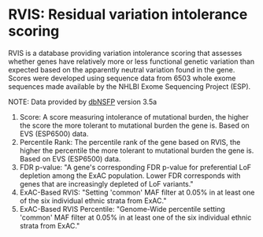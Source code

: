 # RVIS: Residual variation intolerance scoring
RVIS is a database providing variation intolerance scoring that assesses whether genes have relatively more or less functional genetic variation than expected based on the apparently neutral variation found in the gene. Scores were developed using sequence data from 6503 whole exome sequences made available by the NHLBI Exome Sequencing Project (ESP).

NOTE: Data provided by [dbNSFP](https://sites.google.com/site/jpopgen/dbNSFP) version 3.5a

1. Score: A score measuring intolerance of mutational burden, the higher the score the more tolerant to mutational burden the gene is. Based on EVS (ESP6500) data.
2. Percentile Rank: The percentile rank of the gene based on RVIS, the higher the percentile the more tolerant to mutational burden the gene is. Based on EVS (ESP6500) data.
3. FDR p-value: "A gene's corresponding FDR p-value for preferential LoF depletion among the ExAC population. Lower FDR corresponds with genes that are increasingly depleted of LoF variants."
4. ExAC-Based RVIS: "Setting 'common' MAF filter at 0.05% in at least one of the six individual ethnic strata from ExAC."
5. ExAC-Based RVIS Percentile: "Genome-Wide percentile setting 'common' MAF filter at 0.05% in at least one of the six individual ethnic strata from ExAC."
